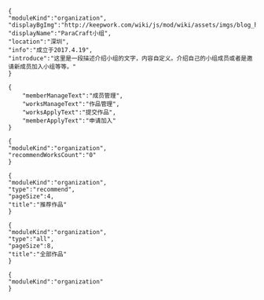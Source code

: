 ```@wiki/js/header
{
"moduleKind":"organization",
"displayBgImg":"http://keepwork.com/wiki/js/mod/wiki/assets/imgs/blog_header_banner.jpg",
"displayName":"ParaCraft小组",
"location":"深圳",
"info":"成立于2017.4.19",
"introduce":"这里是一段描述介绍小组的文字，内容自定义。介绍自己的小组成员或者是邀请新成员加入小组等等。"
}
```

```@wiki/js/siteManage
{
	"memberManageText":"成员管理",
	"worksManageText":"作品管理",
	"worksApplyText":"提交作品",
	"memberApplyText":"申请加入"
}
```

```@wiki/js/statics
{
"moduleKind":"organization",
"recommendWorksCount":"0"
}
```

```@wiki/js/workslist
{
"moduleKind":"organization",
"type":"recommend",
"pageSize":4,
"title":"推荐作品"
}
```

```@wiki/js/workslist
{
"moduleKind":"organization",
"type":"all",
"pageSize":8,
"title":"全部作品"
}
```

```@wiki/js/siteMemberList
{
"moduleKind":"organization"
}
```
